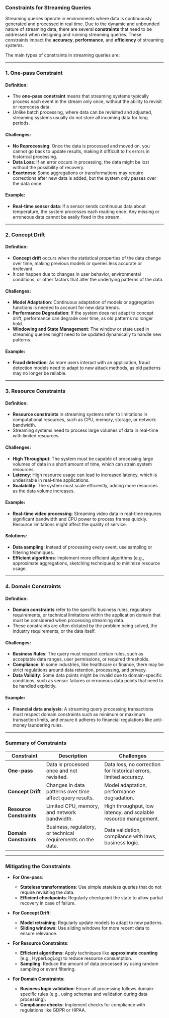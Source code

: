 ### **Constraints for Streaming Queries**

Streaming queries operate in environments where data is continuously generated and processed in real time. Due to the dynamic and unbounded nature of streaming data, there are several **constraints** that need to be addressed when designing and running streaming queries. These constraints impact the **accuracy**, **performance**, and **efficiency** of streaming systems.

The main types of constraints in streaming queries are:

---

### **1. One-pass Constraint**

#### **Definition**:
- The **one-pass constraint** means that streaming systems typically process each event in the stream only once, without the ability to revisit or reprocess data.
- Unlike batch processing, where data can be revisited and adjusted, streaming systems usually do not store all incoming data for long periods.

#### **Challenges**:
- **No Reprocessing**: Once the data is processed and moved on, you cannot go back to update results, making it difficult to fix errors in historical processing.
- **Data Loss**: If an error occurs in processing, the data might be lost without the possibility of recovery.
- **Exactness**: Some aggregations or transformations may require corrections after new data is added, but the system only passes over the data once.

#### **Example**:
- **Real-time sensor data**: If a sensor sends continuous data about temperature, the system processes each reading once. Any missing or erroneous data cannot be easily fixed in the stream.

---

### **2. Concept Drift**

#### **Definition**:
- **Concept drift** occurs when the statistical properties of the data change over time, making previous models or queries less accurate or irrelevant.
- It can happen due to changes in user behavior, environmental conditions, or other factors that alter the underlying patterns of the data.

#### **Challenges**:
- **Model Adaptation**: Continuous adaptation of models or aggregation functions is needed to account for new data trends.
- **Performance Degradation**: If the system does not adapt to concept drift, performance can degrade over time, as old patterns no longer hold.
- **Windowing and State Management**: The window or state used in streaming queries might need to be updated dynamically to handle new patterns.

#### **Example**:
- **Fraud detection**: As more users interact with an application, fraud detection models need to adapt to new attack methods, as old patterns may no longer be reliable.

---

### **3. Resource Constraints**

#### **Definition**:
- **Resource constraints** in streaming systems refer to limitations in computational resources, such as CPU, memory, storage, or network bandwidth. 
- Streaming systems need to process large volumes of data in real-time with limited resources.

#### **Challenges**:
- **High Throughput**: The system must be capable of processing large volumes of data in a short amount of time, which can strain system resources.
- **Latency**: High resource usage can lead to increased latency, which is undesirable in real-time applications.
- **Scalability**: The system must scale efficiently, adding more resources as the data volume increases.

#### **Example**:
- **Real-time video processing**: Streaming video data in real-time requires significant bandwidth and CPU power to process frames quickly. Resource limitations might affect the quality of service.

#### **Solutions**:
- **Data sampling**: Instead of processing every event, use sampling or filtering techniques.
- **Efficient algorithms**: Implement more efficient algorithms (e.g., approximate aggregations, sketching techniques) to minimize resource usage.

---

### **4. Domain Constraints**

#### **Definition**:
- **Domain constraints** refer to the specific business rules, regulatory requirements, or technical limitations within the application domain that must be considered when processing streaming data.
- These constraints are often dictated by the problem being solved, the industry requirements, or the data itself.

#### **Challenges**:
- **Business Rules**: The query must respect certain rules, such as acceptable data ranges, user permissions, or required thresholds.
- **Compliance**: In some industries, like healthcare or finance, there may be strict regulations around data retention, processing, and privacy.
- **Data Validity**: Some data points might be invalid due to domain-specific conditions, such as sensor failures or erroneous data points that need to be handled explicitly.

#### **Example**:
- **Financial data analysis**: A streaming query processing transactions must respect domain constraints such as minimum or maximum transaction limits, and ensure it adheres to financial regulations like anti-money laundering rules.

---

### **Summary of Constraints**

| **Constraint**             | **Description**                                                   | **Challenges**                                                   |
|----------------------------|-------------------------------------------------------------------|------------------------------------------------------------------|
| **One-pass**               | Data is processed once and not revisited.                        | Data loss, no correction for historical errors, limited accuracy.|
| **Concept Drift**          | Changes in data patterns over time affect query results.          | Model adaptation, performance degradation.                      |
| **Resource Constraints**   | Limited CPU, memory, and network bandwidth.                       | High throughput, low latency, and scalable resource management. |
| **Domain Constraints**     | Business, regulatory, or technical requirements on the data.      | Data validation, compliance with laws, business logic.          |

---

### **Mitigating the Constraints**

- **For One-pass**:
  - **Stateless transformations**: Use simple stateless queries that do not require revisiting the data.
  - **Efficient checkpoints**: Regularly checkpoint the state to allow partial recovery in case of failure.
  
- **For Concept Drift**:
  - **Model retraining**: Regularly update models to adapt to new patterns.
  - **Sliding windows**: Use sliding windows for more recent data to ensure relevance.
  
- **For Resource Constraints**:
  - **Efficient algorithms**: Apply techniques like **approximate counting** (e.g., HyperLogLog) to reduce resource consumption.
  - **Sampling**: Reduce the amount of data processed by using random sampling or event filtering.
  
- **For Domain Constraints**:
  - **Business logic validation**: Ensure all processing follows domain-specific rules (e.g., using schemas and validation during data processing).
  - **Compliance checks**: Implement checks for compliance with regulations like GDPR or HIPAA.
